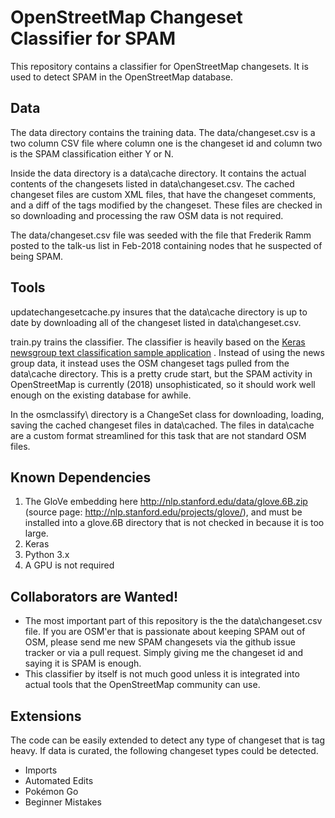 # OpenStreetMap Changeset Classifier for SPAM

This repository contains a classifier for OpenStreetMap changesets. It is used to
detect SPAM in the OpenStreetMap database. 

## Data
The data directory contains the training data. The data/changeset.csv is a two column CSV file where column one is the changeset id and column two is the SPAM
classification either Y or N. 

Inside the data directory is a data\cache directory. It contains the actual 
contents of the changesets listed in data\changeset.csv. The cached changeset
files are custom XML files, that have the changeset comments, and a diff of
the tags modified by the changeset. These files are checked in so downloading
and processing the raw OSM data is not required.

The data/changeset.csv file was seeded with the file that Frederik Ramm posted to the talk-us list in Feb-2018 containing nodes that he suspected of being SPAM.

## Tools
updatechangesetcache.py insures that the data\cache directory is up to date
by downloading all of the changeset listed in data\changeset.csv.

train.py trains the classifier. The classifier is heavily based on the [Keras newsgroup text classification sample application](https://blog.keras.io/using-pre-trained-word-embeddings-in-a-keras-model.html)  . Instead of using the news group data, it instead uses the OSM changeset tags pulled from the data\cache directory. This is a pretty crude start, but the SPAM
activity in OpenStreetMap is currently (2018) unsophisticated, so it should work well enough on the existing database for awhile.

In the osmclassify\ directory is a ChangeSet class for downloading, loading, saving the cached changeset files in data\cached. The files in data\cache are
a custom format streamlined for this task that are not standard OSM files.

## Known Dependencies 

1. The GloVe embedding here http://nlp.stanford.edu/data/glove.6B.zip
(source page: http://nlp.stanford.edu/projects/glove/), and must be installed 
into a glove.6B directory that is not checked in because it is too large.
2. Keras 
3. Python 3.x
4. A GPU is not required

## Collaborators are Wanted! 
- The most important part of this repository is the the data\changeset.csv file. If you are OSM'er that is passionate about keeping SPAM out of OSM, please send 
me new SPAM changesets via the github issue tracker or via a pull request. Simply giving me the changeset id and saying it is SPAM is enough. 
- This classifier by itself is not much good unless it is integrated into
actual tools that the OpenStreetMap community can use. 

## Extensions

The code can be easily extended to detect any type of changeset that is tag
heavy. If data is curated, the following changeset types could be detected.
- Imports 
- Automated Edits
- Pokémon Go  
- Beginner Mistakes 





